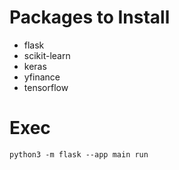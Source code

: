# Packages to Install

- flask
- scikit-learn
- keras
- yfinance
- tensorflow

# Exec

`python3 -m flask --app main run`
